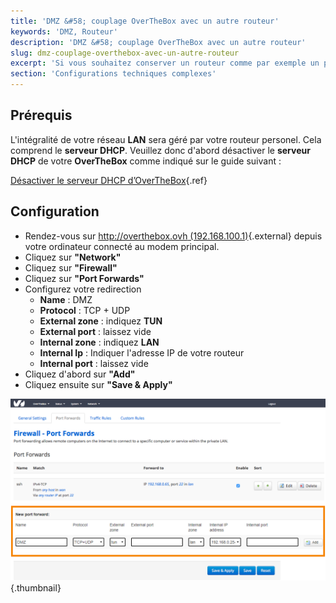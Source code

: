```yaml
---
title: 'DMZ &#58; couplage OverTheBox avec un autre routeur'
keywords: 'DMZ, Routeur'
description: 'DMZ &#58; couplage OverTheBox avec un autre routeur'
slug: dmz-couplage-overthebox-avec-un-autre-routeur
excerpt: 'Si vous souhaitez conserver un routeur comme par exemple un pfSense pour gérer votre  LAN , vos  VPNs , etc, vous pouvez configurer  OverTheBox  en mode transparent en créant une  DMZ'
section: 'Configurations techniques complexes'
---
```


## Prérequis
L'intégralité de votre réseau **LAN** sera géré par votre routeur personel. Cela comprend le **serveur DHCP**. Veuillez donc d'abord désactiver le **serveur DHCP** de votre **OverTheBox** comme indiqué sur le guide suivant :

[Désactiver le serveur DHCP d’OverTheBox](https://docs.ovh.com/fr/overthebox/desactiver-votre-serveur-dhcp/){.ref}


## Configuration
- Rendez-vous sur [http://overthebox.ovh (192.168.100.1)](http://overthebox.ovh){.external} depuis votre ordinateur connecté au modem principal.
- Cliquez sur **"Network"**
- Cliquez sur **"Firewall"**
- Cliquez sur **"Port Forwards"**
- Configurez votre redirection
    - **Name** : DMZ
    - **Protocol** : TCP + UDP
    - **External zone** : indiquez **TUN**
    - **External port** : laissez vide
    - **Internal zone** : indiquez **LAN**
    - **Internal Ip** : Indiquer l'adresse IP de votre routeur
    - **Internal port** : laissez vide
- Cliquez d'abord sur **"Add"**
- Cliquez ensuite sur **"Save & Apply"**


![overthebox](images/4433.png){.thumbnail}
